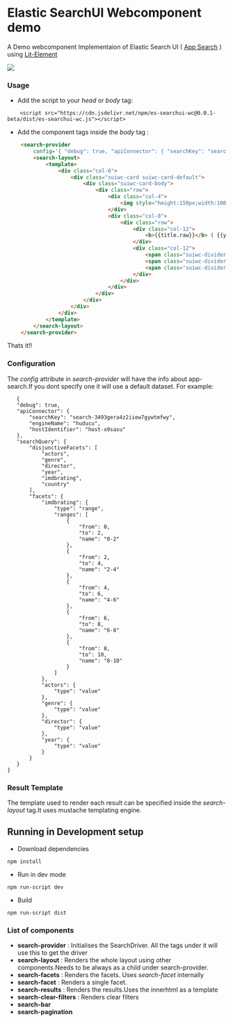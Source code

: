 # Elastic SearchUI Webcomponent demo
A Demo webcomponent Implementaion of Elastic Search UI ( [App Search](https://www.elastic.co/app-search/) ) using [Lit-Element](https://lit-element.polymer-project.org/)

 ![](http://g.recordit.co/XzHDQ0gKu8.gif)

### Usage
* Add the script to your *head* or *body* tag: 
```
    <script src="https://cdn.jsdelivr.net/npm/es-searchui-wc@0.0.1-beta/dist/es-searchui-wc.js"></script>
```

* Add the component tags inside the *body* tag  :
     ```html
      <search-provider
          config='{ "debug": true, "apiConnector": { "searchKey": "search-3493gera4z2iiew7gywtmfwy", "engineName": "huducu", "hostIdentifier": "host-x9sasu" }, "searchQuery": { "disjunctiveFacets": [ "actors", "genre", "director", "year" , "imdbrating" , "country" ], "facets": { "imdbrating": { "type": "range", "ranges": [ { "from": 0, "to": 2, "name": "0-2" }, { "from": 2, "to": 4, "name": "2-4" }, { "from": 4, "to": 6, "name": "4-6" }, { "from": 6, "to": 8, "name": "6-8" }, { "from": 8, "to": 10, "name": "8-10" } ] }, "actors": { "type": "value" }, "genre": { "type": "value" }, "director": { "type": "value" }, "year": { "type": "value" } } } }'>
          <search-layout>
              <template>
                  <div class="col-6">
                      <div class="suiwc-card suiwc-card-default">
                          <div class="suiwc-card-body">
                              <div class="row">
                                  <div class="col-4">
                                      <img style="height:150px;width:100px" src="{{poster.raw}}" />
                                  </div>
                                  <div class="col-8">
                                      <div class="row">
                                          <div class="col-12">
                                              <b>{{title.raw}}</b> ( {{year.raw}} )
                                          </div>
                                          <div class="col-12">
                                              <span class="suiwc-divider"> {{rated.raw}} </span>
                                              <span class="suiwc-divider"> {{language.raw}} </span>
                                              <span class="suiwc-divider"> {{imdbrating.raw}} </span>
                                          </div>
                                      </div>
                                  </div>
                              </div>
                          </div>
                      </div>
                  </div>     
              </template>       
          </search-layout>
      </search-provider>
    ```
 Thats it!!
### Configuration
The *config* attribute in *search-provider* will have the info about app-search.If you dont specify one it will use a default dataset.
For example:
 ```
    {
    "debug": true,
    "apiConnector": {
        "searchKey": "search-3493gera4z2iiew7gywtmfwy",
        "engineName": "huducu",
        "hostIdentifier": "host-x9sasu"
    },
    "searchQuery": {
        "disjunctiveFacets": [
            "actors",
            "genre",
            "director",
            "year",
            "imdbrating",
            "country"
        ],
        "facets": {
            "imdbrating": {
                "type": "range",
                "ranges": [
                    {
                        "from": 0,
                        "to": 2,
                        "name": "0-2"
                    },
                    {
                        "from": 2,
                        "to": 4,
                        "name": "2-4"
                    },
                    {
                        "from": 4,
                        "to": 6,
                        "name": "4-6"
                    },
                    {
                        "from": 6,
                        "to": 8,
                        "name": "6-8"
                    },
                    {
                        "from": 8,
                        "to": 10,
                        "name": "8-10"
                    }
                ]
            },
            "actors": {
                "type": "value"
            },
            "genre": {
                "type": "value"
            },
            "director": {
                "type": "value"
            },
            "year": {
                "type": "value"
            }
        }
    }
}
```

### Result Template
The template used to render each result can be specified inside the *search-layout* tag.It uses mustache templating engine.

## Running in Development setup
* Download dependencies
```
npm install
```
* Run in dev mode
```
npm run-script dev
```

* Build
```
npm run-script dist
```

### List of components
* **search-provider** : Initialises the SearchDriver. All the tags under it will use this to get the driver
* **search-layout** : Renders the whole layout using other components.Needs to be always as a child under search-provider.
* **search-facets** : Renders the facets. Uses *search-facet* internally
* **search-facet** : Renders a single facet.
* **search-results** : Renders the results.Uses the innerhtml as a template
* **search-clear-filters** : Renders clear filters
* **search-bar** 
* **search-pagination** 
